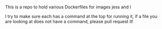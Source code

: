 This is a repo to hold various Dockerfiles for images jess and I

I try to make sure each has a command at the top for running it,
if a file you are looking at does not have a command, please
pull request it!

